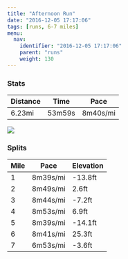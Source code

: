 ```yaml
---
title: "Afternoon Run"
date: "2016-12-05 17:17:06"
tags: [runs, 6-7 miles]
menu:
  nav:
    identifier: "2016-12-05 17:17:06"
    parent: "runs"
    weight: 130
---
```


### Stats

| Distance | Time | Pace |
|----------|------|------|
|6.23mi|53m59s|8m40s/mi|

<img src='https://maps.googleapis.com/maps/api/staticmap?maptype=roadmap&path=enc:exjeIbgvLyJgBuCdq@tB|@kAxBlFxXdJtOZrJ~BtH`FlHlFbBhKfShFnQ`Grf@q@uBdA`s@cCzZ`Av[hGnX`O~S{NuReDaK_D{TQe]jDu[k@o`@qHgm@gGyTwK}PgDUoEgFyFc[oH_IsByGcBoShAyAkBgA~@mCNcg@f@yEnGb@&key=AIzaSyC1MId7bFpkLXNAaYhBSTb8jLyiSqzbDtM&size=800x800&markers=color:yellow|label:S|53.47219,-2.24898&markers=color:green|label:F|53.47289000000001,-2.248379999999999'>

### Splits

| Mile | Pace | Elevation |
|------|------|-----------|
|1|8m39s/mi|-13.8ft|
|2|8m49s/mi|2.6ft|
|3|8m44s/mi|-7.2ft|
|4|8m53s/mi|6.9ft|
|5|8m39s/mi|-14.1ft|
|6|8m41s/mi|25.3ft|
|7|6m53s/mi|-3.6ft|
